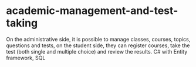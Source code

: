 # academic-management-and-test-taking
On the administrative side, it is possible to manage classes, courses, topics, questions and tests, on the student side, they can register courses, take the test (both single and multiple choice) and review the results. C# with Entity framework, SQL 
